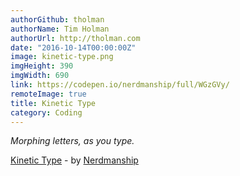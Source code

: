 ```yaml
---
authorGithub: tholman
authorName: Tim Holman
authorUrl: http://tholman.com
date: "2016-10-14T00:00:00Z"
image: kinetic-type.png
imgHeight: 390
imgWidth: 690
link: https://codepen.io/nerdmanship/full/WGzGVy/
remoteImage: true
title: Kinetic Type
category: Coding
---
```


_Morphing letters, as you type._

[Kinetic Type](https://codepen.io/nerdmanship/full/WGzGVy/) - by [Nerdmanship](https://codepen.io/nerdmanship/)

